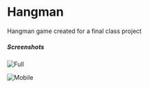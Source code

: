 # Hangman
Hangman game created for a final class project


##### Screenshots

![Full](https://cloud.githubusercontent.com/assets/10108593/14924500/8e9dba20-0e08-11e6-9132-305285593c0b.png)

![Mobile](https://cloud.githubusercontent.com/assets/10108593/14924501/8eb42ada-0e08-11e6-9212-8771dbb97bcc.png)
